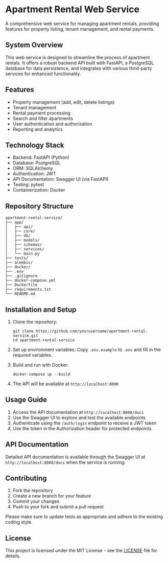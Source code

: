 # Apartment Rental Web Service

A comprehensive web service for managing apartment rentals, providing features for property listing, tenant management, and rental payments.

## System Overview

This web service is designed to streamline the process of apartment rentals. It offers a robust backend API built with FastAPI, a PostgreSQL database for data persistence, and integrates with various third-party services for enhanced functionality.

## Features

- Property management (add, edit, delete listings)
- Tenant management
- Rental payment processing
- Search and filter apartments
- User authentication and authorization
- Reporting and analytics

## Technology Stack

- Backend: FastAPI (Python)
- Database: PostgreSQL
- ORM: SQLAlchemy
- Authentication: JWT
- API Documentation: Swagger UI (via FastAPI)
- Testing: pytest
- Containerization: Docker

## Repository Structure

```
apartment-rental-service/
├── app/
│   ├── api/
│   ├── core/
│   ├── db/
│   ├── models/
│   ├── schemas/
│   ├── services/
│   └── main.py
├── tests/
├── alembic/
├── docker/
├── .env
├── .gitignore
├── docker-compose.yml
├── Dockerfile
├── requirements.txt
└── README.md
```

## Installation and Setup

1. Clone the repository:
   ```
   git clone https://github.com/yourusername/apartment-rental-service.git
   cd apartment-rental-service
   ```

2. Set up environment variables:
   Copy `.env.example` to `.env` and fill in the required variables.

3. Build and run with Docker:
   ```
   docker-compose up --build
   ```

4. The API will be available at `http://localhost:8000`

## Usage Guide

1. Access the API documentation at `http://localhost:8000/docs`
2. Use the Swagger UI to explore and test the available endpoints
3. Authenticate using the `/auth/login` endpoint to receive a JWT token
4. Use the token in the Authorization header for protected endpoints

## API Documentation

Detailed API documentation is available through the Swagger UI at `http://localhost:8000/docs` when the service is running.

## Contributing

1. Fork the repository
2. Create a new branch for your feature
3. Commit your changes
4. Push to your fork and submit a pull request

Please make sure to update tests as appropriate and adhere to the existing coding style.

## License

This project is licensed under the MIT License - see the [LICENSE](LICENSE) file for details.